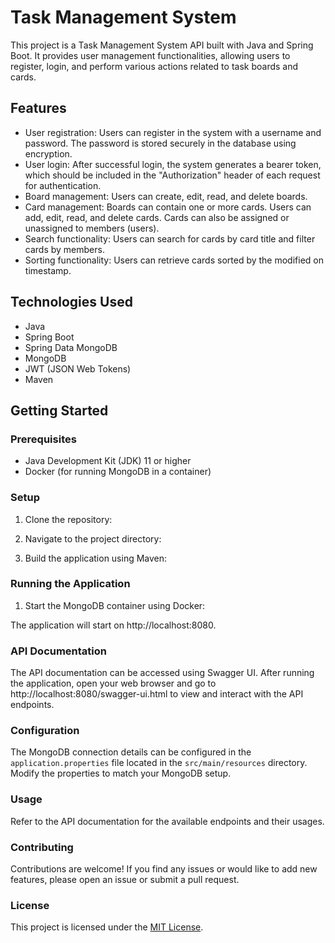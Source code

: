 # Task Management System

This project is a Task Management System API built with Java and Spring Boot. It provides user management functionalities, allowing users to register, login, and perform various actions related to task boards and cards.

## Features

- User registration: Users can register in the system with a username and password. The password is stored securely in the database using encryption.
- User login: After successful login, the system generates a bearer token, which should be included in the "Authorization" header of each request for authentication.
- Board management: Users can create, edit, read, and delete boards.
- Card management: Boards can contain one or more cards. Users can add, edit, read, and delete cards. Cards can also be assigned or unassigned to members (users).
- Search functionality: Users can search for cards by card title and filter cards by members.
- Sorting functionality: Users can retrieve cards sorted by the modified on timestamp.

## Technologies Used

- Java
- Spring Boot
- Spring Data MongoDB
- MongoDB
- JWT (JSON Web Tokens)
- Maven

## Getting Started

### Prerequisites

- Java Development Kit (JDK) 11 or higher
- Docker (for running MongoDB in a container)

### Setup

1. Clone the repository:


2. Navigate to the project directory:


3. Build the application using Maven:


### Running the Application

1. Start the MongoDB container using Docker:


The application will start on http://localhost:8080.

### API Documentation

The API documentation can be accessed using Swagger UI. After running the application, open your web browser and go to http://localhost:8080/swagger-ui.html to view and interact with the API endpoints.

### Configuration

The MongoDB connection details can be configured in the `application.properties` file located in the `src/main/resources` directory. Modify the properties to match your MongoDB setup.


### Usage

Refer to the API documentation for the available endpoints and their usages.

### Contributing

Contributions are welcome! If you find any issues or would like to add new features, please open an issue or submit a pull request.

### License

This project is licensed under the [MIT License](LICENSE).

